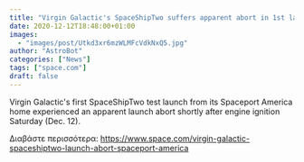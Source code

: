 ```yaml
---
title: "Virgin Galactic's SpaceShipTwo suffers apparent abort in 1st launch from Spaceport America"
date: 2020-12-12T18:48:00+01:00
images:
  - "images/post/Utkd3xr6mzWLMFcVdkNxQ5.jpg"
author: "AstroBot"
categories: ["News"]
tags: ["space.com"]
draft: false
---
```


Virgin Galactic's first SpaceShipTwo test launch from its Spaceport America home experienced an apparent launch abort shortly after engine ignition Saturday (Dec. 12). 

Διαβάστε περισσότερα: https://www.space.com/virgin-galactic-spaceshiptwo-launch-abort-spaceport-america
